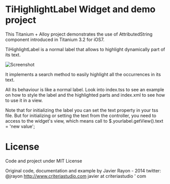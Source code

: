 
TiHighlightLabel Widget and demo project
=======

This Titanium + Alloy project demonstrates the use of AttributedString component introduced in Titanium 3.2 for iOS7.

TiHighlightLabel is a normal label that allows to highlight dynamically part of its text.

![Screenshot](https://raw2.github.com/jaraen/TiHighlightLabel/master/screenshot.png "TiHighlightLabel")

It implements a search method to easily highlight all the occurrences in its text.

All its behaviour is like a normal label. Look into index.tss to see an example on how to style the label and the highlighted parts and index.xml to see how to use it in a view.

Note that for initializing the label you can set the text property in your tss file. But for initializing or setting the text from the controller, you need to access to the widget's view, which means call to $.yourlabel.getView().text = 'new value';


License
===
Code and project under MIT License

Original code, documentation and example by Javier Rayon - 2014
twitter: @jrayon
http://www.criteriastudio.com
javier at criteriastudio ' com 